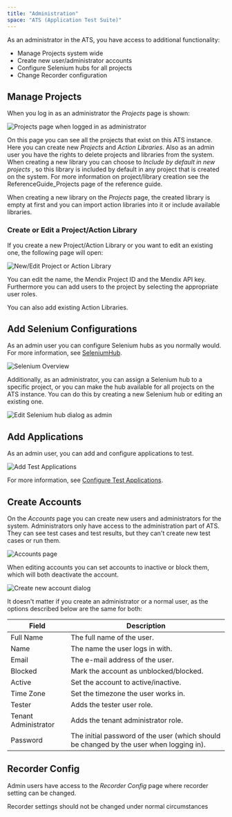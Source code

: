 ```yaml
---
title: "Administration"
space: "ATS (Application Test Suite)"
---
```


As an administrator in the ATS, you have access to additional functionality:

*   Manage Projects system wide
*   Create new user/administrator accounts
*   Configure Selenium hubs for all projects
*   Change Recorder configuration

## Manage Projects

When you log in as an administrator the _Projects_ page is shown:

![Projects page when logged in as administrator](attachments/Administration/startpage.png)

On this page you can see all the projects that exist on this ATS instance. Here you can create new _Projects_ and _Action Libraries_. Also as an admin user you have the rights to delete projects and libraries from the system. When creating a new library you can choose to _Include by default in new projects_ , so this library is included by default in any project that is created on the system. For more information on project/library creation see the ReferenceGuide_Projects page of the reference guide.

<div class="alert alert-info">

When creating a new library on the _Projects_ page, the created library is empty at first and you can import action libraries into it or include available libraries.

</div>

### Create or Edit a Project/Action Library

If you create a new Project/Action Library or you want to edit an existing one, the following page will open:

![New/Edit Project or Action Library](attachments/Administration/newEditProject.png)

You can edit the name, the Mendix Project ID and the Mendix API key. Furthermore you can add users to the project by selecting the appropriate user roles.

You can also add existing Action Libraries.

## Add Selenium Configurations

As an admin user you can configure Selenium hubs as you normally would. For more information, see [SeleniumHub](Configuration.md#configure-test-applications-).

![Selenium Overview](attachments/Administration/selenium.png)

Additionally, as an administrator, you can assign a Selenium hub to a specific project, or you can make the hub available for all projects on the ATS instance. You can do this by creating a new Selenium hub or editing an existing one.

![Edit Selenium hub dialog as admin](attachments/20644068/21168202.png)

## Add Applications

As an admin user, you can add and configure applications to test.

![Add Test Applications](attachments/Administration/applications.png)

For more information, see [Configure Test Applications](Configuration.md#Applications).

## Create Accounts

On the _Accounts_ page you can create new users and administrators for the system. Administrators only have access to the administration part of ATS. They can see test cases and test results, but they can't create new test cases or run them.

![Accounts page](attachments/Administration/accounts.png)

When editing accounts you can set accounts to inactive or block them, which will both deactivate the account.

![Create new account dialog](attachments/Administration/newUser.png)

It doesn't matter if you create an administrator or a normal user, as the options described below are the same for both:

Field | Description
--- | ---
Full Name | The full name of the user.
Name | The name the user logs in with.
Email | The e-mail address of the user.
Blocked | Mark the account as unblocked/blocked.
Active | Set the account to active/inactive.
Time Zone | Set the timezone the user works in.
Tester | Adds the tester user role.
Tenant Administrator | Adds the tenant administrator role.
Password | The initial password of the user (which should be changed by the user when logging in).

## Recorder Config

Admin users have access to the _Recorder Config_ page where recorder setting can be changed.

<div class="alert alert-info">

Recorder settings should not be changed under normal circumstances

</div>
